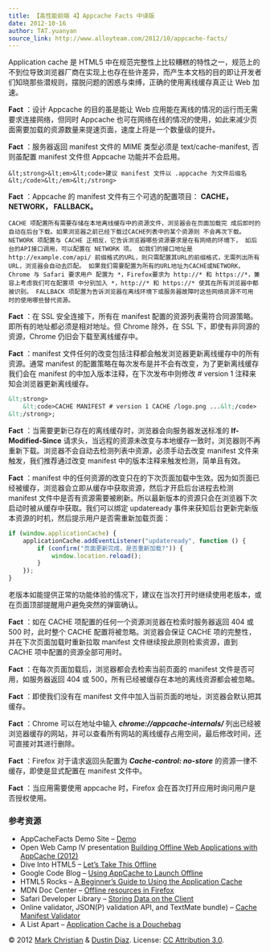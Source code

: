 ```yaml
---
title: 【高性能前端 4】Appcache Facts 中译版
date: 2012-10-16
author: TAT.yuanyan
source_link: http://www.alloyteam.com/2012/10/appcache-facts/
---
```


<!-- {% raw %} - for jekyll -->

Application cache 是 HTML5 中在规范完整性上比较糟糕的特性之一，规范上的不到位导致浏览器厂商在实现上也存在些许差异，而产生本文档的目的即让开发者们知晓那些潜规则，摆脱问题的困惑与束缚，正确的使用离线缓存真正让 Web 加速。

**Fact** ：设计 Appcache 的目的虽是能让 Web 应用能在离线的情况的运行而无需要求连接网络，但同时 Appcache 也可在网络在线的情况的使用，如此来减少页面需要加载的资源数量来提速页面，速度上将是一个数量级的提升。

**Fact** ：服务器返回 manifest 文件的 MIME 类型必须是 text/cache-manifest, 否则虽配置 manifest 文件但 Appcache 功能并不会启用。

    &lt;strong>&lt;em>&lt;code>建议 manifest 文件以 .appcache 为文件后缀名
    &lt;/code>&lt;/em>&lt;/strong>

**Fact** ：Appcache 的 manifest 文件有三个可选的配置项目： **CACHE， NETWORK， FALLBACK。**

    CACHE 项配置所有需要存储在本地离线缓存中的资源文件，浏览器会在页面加载完 成后即时的自动在后台下载。如果浏览器之前已经下载过CACHE列表中的某个资源则 不会再次下载。 NETWORK 项配置与 CACHE 正相反，它告诉浏览器哪些资源要求是在有网络的环境下， 如后台的API接口调用，可以配置在 NETWORK 项。 如我们的接口地址是 http://example.com/api/ 前缀格式的URL，则只需配置其URL的前缀格式，无需列出所有URL，浏览器会自动去匹配。 如果我们需要配置为所有的URL地址为CACHE或NETWORK，Chrome 与 Safari 要求用户 配置为 *，Firefox要求为 http://* 和 https://*，兼容上考虑我们可在配置项 中分别加入 *，http://* 和 https://* 使其在所有浏览器中都被识别。 FALLBACK 项配置为告诉浏览器在离线环境下或服务器故障时这些网络资源不可用 时的使用哪些替代资源。

**Fact** ：在 SSL 安全连接下，所有在 manifest 配置的资源列表需符合同源策略。即所有的地址都必须是相对地址。但 Chrome 除外，在 SSL 下，即使有非同源的资源，Chrome 仍旧会下载至离线缓存中。

**Fact** ：manifest 文件任何的改变包括注释都会触发浏览器更新离线缓存中的所有资源。通常 manifest 的配置策略在每次发布是并不会有改变，为了更新离线缓存我们会在 manifest 的中加入版本注释，在下次发布中则修改 # version 1 注释来知会浏览器更新离线缓存。

```html
&lt;strong>
    &lt;code>CACHE MANIFEST # version 1 CACHE /logo.png ...&lt;/code>
&lt;/strong>;
```

**Fact** ：当需要更新已存在的离线缓存时，浏览器会向服务器发送标准的 **If-Modified-Since** 请求头，当远程的资源未改变与本地缓存一致时，浏览器则不再重新下载。浏览器不会自动去检测列表中资源，必须手动去改变 manifest 文件来触发，我们推荐通过改变 manifest 中的版本注释来触发检测，简单且有效。

**Fact** ：manifest 中的任何资源的改变只在的下次页面加载中生效。因为如页面已经被缓存，浏览器会立即从缓存中获取资源，然后才开启后台进程去检测 manifest 文件中是否有资源需要被刷新。所以最新版本的资源只会在浏览器下次启动时被从缓存中获取。我们可以绑定 updateready 事件来获知后台更新完新版本资源的时机，然后提示用户是否需重新加载页面：

```javascript
if (window.applicationCache) {
    applicationCache.addEventListener("updateready", function () {
        if (confirm("页面更新完成，是否重新加载?")) {
            window.location.reload();
        }
    });
}
```

老版本如能提供正常的功能体验的情况下，建议在当次打开时继续使用老版本，或在页面顶部提醒用户避免突然的弹窗确认。

**Fact** ：如在 CACHE 项配置的任何一个资源浏览器在检索时服务器返回 404 或 500 时，此时整个 CACHE 配置将被忽略。浏览器会保证 CACHE 项的完整性，并在下次页面加载时重新拉取 manifest 文件继续按此原则检索资源，直到 CACHE 项中配置的资源全部可用时。

**Fact** ：在每次页面加载后，浏览器都会去检索当前页面的 manifest 文件是否可用，如服务器返回 404 或 500，所有已经被缓存在本地的离线资源都会被忽略。

**Fact** ：即使我们没有在 manifest 文件中加入当前页面的地址，浏览器会默认把其缓存。

**Fact** ：Chrome 可以在地址中输入 _**chrome://appcache-internals/**_ 列出已经被浏览器缓存的网站，并可以查看所有网站的离线缓存占用空间，最后修改时间，还可直接对其进行删除。

**Fact** ：Firefox 对于请求返回头配置为 **_Cache-control: no-store_** 的资源一律不缓存，即使是显式配置在 manifest 文件中。

**Fact** ：当应用需要使用 appcache 时，Firefox 会在首次打开应用时询问用户是否授权使用。

### 参考资源

-   AppCacheFacts Demo Site – [Demo](http://appcachefacts.info/demo/)
-   Open Web Camp IV presentation [Building Offline Web Applications with AppCache (2012)](http://appcachefacts.info/peterlubbers-owc4/index.html)
-   Dive Into HTML5 – [Let’s Take This Offline](http://diveintohtml5.info/offline.html)
-   Google Code Blog – [Using AppCache to Launch Offline](http://googlecode.blogspot.com/2009/04/gmail-for-mobile-html5-series-using.html)
-   HTML5 Rocks – [A Beginner’s Guide to Using the Application Cache](http://www.html5rocks.com/tutorials/appcache/beginner/)
-   MDN Doc Center – [Offline resources in Firefox](https://developer.mozilla.org/en/offline_resources_in_firefox)
-   Safari Developer Library – [Storing Data on the Client](http://developer.apple.com/library/safari/#documentation/appleapplications/reference/SafariWebContent/Client-SideStorage/Client-SideStorage.html)
-   Online validator, JSON(P) validation API, and TextMate bundle) – [Cache Manifest Validator](http://manifest-validator.com/)
-   A List Apart – [Application Cache is a Douchebag](http://www.alistapart.com/articles/application-cache-is-a-douchebag/)

© 2012 [Mark Christian](http://twitter.com/shinypb) & [Dustin Diaz](http://twitter.com/ded). License: [CC Attribution 3.0](http://creativecommons.org/licenses/by/3.0/).


<!-- {% endraw %} - for jekyll -->
